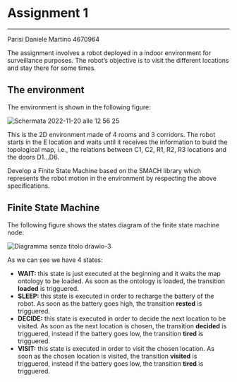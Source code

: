 # Assignment 1

------------------------------------------

Parisi Daniele Martino 4670964

The assignment involves a robot deployed in a indoor environment for surveillance purposes. The robot’s objective is to visit the different locations and stay there for some times.
## The environment
The environment is shown in the following figure:

![Schermata 2022-11-20 alle 12 56 25](https://user-images.githubusercontent.com/62515616/202900566-2f837b84-09f0-47f5-aca4-6c3fca1ee8fa.png)

This is the 2D environment made of 4 rooms and 3 corridors.
The robot starts in the E location and waits until it receives the information to build the topological map,
i.e., the relations between C1, C2, R1, R2, R3 locations and the doors D1...D6.

Develop a Finite State Machine based on the SMACH library which represents the robot motion in the environment by respecting the above specifications.
## Finite State Machine
The following figure shows the states diagram of the finite state machine node:

![Diagramma senza titolo drawio-3](https://user-images.githubusercontent.com/62515616/202902152-24488445-a19b-4eb3-ab98-8950915526cd.png)

As we can see we have 4 states:
* **WAIT:** this state is just executed at the beginning and it waits the map ontology to be loaded. As soon as the ontology is loaded, the transition **loaded** is trigguered.
* **SLEEP:** this state is executed in order to recharge the battery of the robot. As soon as the battery goes high, the transition **rested** is trigguered.
* **DECIDE:** this state is executed in order to decide the next location to be visited. As soon as the next location is chosen, the transition **decided** is trigguered, instead if the battery goes low, the transition **tired** is trigguered.
* **VISIT:** this state is executed in order to visit the chosen location. As soon as the chosen location is visited, the transition **visited** is trigguered, instead if the battery goes low, the transition **tired** is trigguered.


